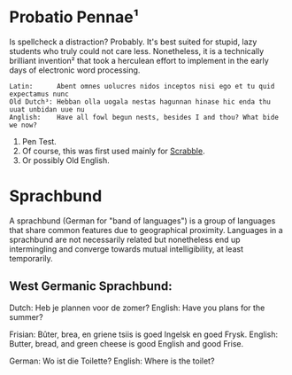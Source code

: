 Probatio Pennae¹
================

Is spellcheck a distraction? Probably. It's best suited for stupid, lazy students who truly could not care less. Nonetheless, it is a technically brilliant invention² that took a herculean effort to implement in the early days of electronic word processing. 
```
Latin:      Abent omnes uolucres nidos inceptos nisi ego et tu quid expectamus nunc
Old Dutch³: Hebban olla uogala nestas hagunnan hinase hic enda thu uuat unbidan uue nu
Anglish:    Have all fowl begun nests, besides I and thou? What bide we now?
```

1. Pen Test.
2. Of course, this was first used mainly for [Scrabble](http://wiki.cs.pdx.edu/cs542-spring2011/papers/appel-scrabble.pdf).
3. Or possibly Old English.



Sprachbund
==========

A sprachbund (German for "band of languages") is a group of languages that share common features due to geographical proximity. Languages in a sprachbund are not necessarily related but nonetheless end up intermingling and converge towards mutual intelligibility, at least temporarily.

West Germanic Sprachbund:
-------------------------

Dutch:   Heb je plannen voor de zomer?
English: Have you plans for the summer?

Frisian: Bûter, brea, en griene tsiis is goed Ingelsk en goed Frysk.
English: Butter, bread, and green cheese is good English and good Frise.

German:  Wo ist die Toilette?
English: Where is the toilet?



